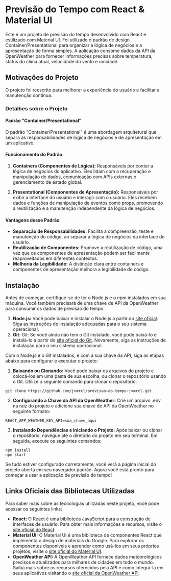 # Previsão do Tempo com React & Material UI

Este é um projeto de previsão do tempo desenvolvido com React e estilizado com Material UI. Foi utilizado o padrão de design Container/Presentational para organizar a lógica de negócios e a apresentação de forma simples. A aplicação consome dados da API da OpenWeather para fornecer informações precisas sobre temperatura, status do clima atual, velocidade do vento e umidade.

## Motivações do Projeto
O projeto foi reescrito para melhorar a experiência do usuário e facilitar a manutenção contínua.

### Detalhes sobre o Projeto

#### Padrão "Container/Presentational"

O padrão "Container/Presentational" é uma abordagem arquitetural que separa as responsabilidades de lógica de negócios e de apresentação em um aplicativo.

#### Funcionamento do Padrão
1. **Containers (Componentes de Lógica):** Responsáveis por conter a lógica de negócios do aplicativo. Eles lidam com a recuperação e manipulação de dados, comunicação com APIs externas e gerenciamento de estado global.

2. **Presentational (Componentes de Apresentação):** Responsáveis por exibir a interface do usuário e interagir com o usuário. Eles recebem dados e funções de manipulação de eventos como props, promovendo a reutilização e a manutenção independente da lógica de negócios.

#### Vantagens desse Padrão
- **Separação de Responsabilidades:** Facilita a compreensão, teste e manutenção do código, ao separar a lógica de negócios da interface do usuário.
- **Reutilização de Componentes:** Promove a reutilização de código, uma vez que os componentes de apresentação podem ser facilmente reaproveitados em diferentes contextos.
- **Melhoria da Legibilidade:** A distinção clara entre containers e componentes de apresentação melhora a legibilidade do código.

## Instalação

Antes de começar, certifique-se de ter o Node.js e o npm instalados em sua máquina. Você também precisará de uma chave de API da OpenWeather para consumir os dados de previsão do tempo.

1. **Node.js:** Você pode baixar e instalar o Node.js a partir do [site oficial](https://nodejs.org/en). Siga as instruções de instalação adequadas para o seu sistema operacional.
2. **Git**: Git: Se você ainda não tem o Git instalado, você pode baixá-lo e instalá-lo a partir do [site oficial do Git](https://git-scm.com). Novamente, siga as instruções de instalação para o seu sistema operacional.

Com o Node.js e o Git instalados, e com a sua chave da API, siga as etapas abaixo para configurar e executar o projeto:

1. **Baixando ou Clonando:** Você pode baixar os arquivos do projeto e colocá-los em uma pasta de sua escolha, ou clonar o repositório usando o Git. Utilize o seguinte comando para clonar o repositório:

```
git clone https://github.com/jvmrcl/previsao-do-tempo-jvmrcl.git
```

2. **Configurando a Chave da API da OpenWeather:** Crie um arquivo .env na raiz do projeto e adicione sua chave de API da OpenWeather no seguinte formato:

```
REACT_APP_WEATHER_KEY_API=sua_chave_aqui
```

3. **Instalando Dependências e Iniciando o Projeto:** Após baixar ou clonar o repositório, navegue até o diretório do projeto em seu terminal. Em seguida, execute os seguintes comandos:

```
npm install
npm start
```

Se tudo estiver configurado corretamente, você verá a página inicial do projeto aberta em seu navegador padrão. Agora você está pronto para começar a usar a aplicação de previsão do tempo!

## Links Oficiais das Bibliotecas Utilizadas

Para saber mais sobre as tecnologias utilizadas neste projeto, você pode acessar os seguintes links:

- **React:** O React é uma biblioteca JavaScript para a construção de interfaces de usuário. Para obter mais informações e recursos, visite o [site oficial do React](https://react.dev/).
- **Material UI:** O Material UI é uma biblioteca de componentes React que implementa o design de materiais do Google. Para explorar os componentes disponíveis e aprender como usá-los em seus próprios projetos, visite o [site oficial do Material UI](https://mui.com/material-ui/).
- **OpenWeather API:** A OpenWeather API fornece dados meteorológicos precisos e atualizados para milhares de cidades em todo o mundo. Saiba mais sobre os recursos oferecidos pela API e como integrá-la em seus aplicativos visitando o [site oficial da OpenWeather API](https://openweathermap.org/).

